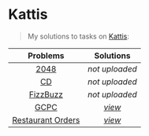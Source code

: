 # Kattis
>My solutions to tasks on [Kattis](https://open.kattis.com/):

| Problems | Solutions |
| :---: | :---: |
| [2048](https://open.kattis.com/problems/2048) | *not uploaded* |
| [CD](https://open.kattis.com/problems/cd) | *not uploaded* |
| [FizzBuzz](https://open.kattis.com/problems/fizzbuzz) | *not uploaded* |
| [GCPC](https://open.kattis.com/problems/gcpc) | [*view*](https://github.com/wanxii/kattis/blob/main/GCPC.py) |
| [Restaurant Orders](https://open.kattis.com/problems/orders) | [*view*](https://github.com/wanxii/kattis/blob/main/restaurant.py) |
